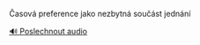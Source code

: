 
Časová preference jako nezbytná součást jednání

[🔊 Poslechnout audio](/data/7-paragraphs/audio/chapter_87/para_006-asov-preference-jako-nezbytn-soust-jednn.mp3)
